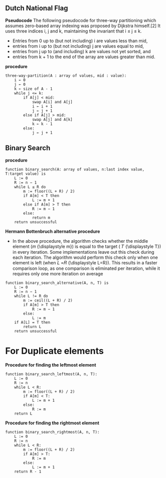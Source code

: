 ## Dutch National Flag 


**Pseudocode**
The following pseudocode for three-way partitioning which assumes zero-based array indexing was proposed by Dijkstra himself.[2] It uses three indices i, j and k, maintaining the invariant that i ≤ j ≤ k.

- Entries from 0 up to (but not including) i are values less than mid,
- entries from i up to (but not including) j are values equal to mid,
- entries from j up to (and including) k are values not yet sorted, and
- entries from k + 1 to the end of the array are values greater than mid.



**procedure** 
```
three-way-partition(A : array of values, mid : value):
    i ← 0
    j ← 0
    k ← size of A - 1
    while j <= k:
        if A[j] < mid:
            swap A[i] and A[j]
            i ← i + 1
            j ← j + 1
        else if A[j] > mid:
            swap A[j] and A[k]
            k ← k - 1
        else:
            j ← j + 1
```



## Binary Search

**procedure**
```
function binary_search(A: array of values, n:last index value, T:target value) is
    L := 0
    R := n − 1
    while L ≤ R do
        m := floor((L + R) / 2)
        if A[m] < T then
            L := m + 1
        else if A[m] > T then
            R := m − 1
        else:
            return m
    return unsuccessful
```

**Hermann Bottenbruch alternative procedure**
- In the above procedure, the algorithm checks whether the middle element (𝑚 {\displaystyle m}) is equal to the target ( 𝑇 {\displaystyle T}) in every iteration. Some implementations leave out this check during each iteration. The algorithm would perform this check only when one element is left (when 𝐿 =𝑅 {\displaystyle L=R}). This results in a faster comparison loop, as one comparison is eliminated per iteration, while it requires only one more iteration on average

```
function binary_search_alternative(A, n, T) is
    L := 0
    R := n − 1
    while L != R do
        m := ceil((L + R) / 2)
        if A[m] > T then
            R := m − 1
        else:
            L := m
    if A[L] = T then
        return L
    return unsuccessful
```

# For Duplicate elements

**Procedure for finding the leftmost element**

```
function binary_search_leftmost(A, n, T):
    L := 0
    R := n
    while L < R:
        m := floor((L + R) / 2)
        if A[m] < T:
            L := m + 1
        else:
            R := m
    return L
```

**Procedure for finding the rightmost element**

```
function binary_search_rightmost(A, n, T):
    L := 0
    R := n
    while L < R:
        m := floor((L + R) / 2)
        if A[m] > T:
            R := m
        else:
            L := m + 1
    return R - 1
```

